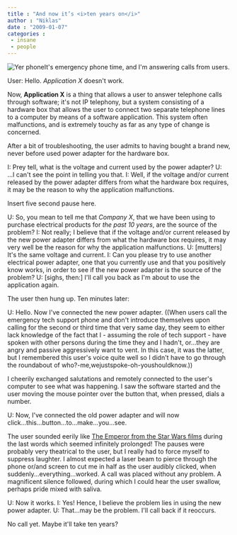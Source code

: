 ```yaml
---
title : "And now it’s <i>ten years on</i>"
author : "Niklas"
date : "2009-01-07"
categories : 
 - insane
 - people
---
```


![Yer phone](https://niklasblog.com/wp-content/2009-01-07-telephone.jpg)It's emergency phone time, and I'm answering calls from users.

User: Hello. _Application X_ doesn't work.

Now, **Application X** is a thing that allows a user to answer telephone calls through software; it's not IP telephony, but a system consisting of a hardware box that allows the user to connect two separate telephone lines to a computer by means of a software application. This system often malfunctions, and is extremely touchy as far as any type of change is concerned.

After a bit of troubleshooting, the user admits to having bought a brand new, never before used power adapter for the hardware box.

I: Prey tell, what is the voltage and current used by the power adapter? U: ...I can't see the point in telling you that. I: Well, if the voltage and/or current released by the power adapter differs from what the hardware box requires, it may be the reason to why the application malfunctions.

Insert five second pause here.

U: So, you mean to tell me that _Company X_, that we have been using to purchase electrical products for _the past 10 years_, are the source of the problem? I: Not really; I believe that if the voltage and/or current released by the new power adapter differs from what the hardware box requires, it may very well be the reason for why the application malfunctions. U: \[mutters\] It's the same voltage and current. I: Can you please try to use another electrical power adapter, one that you currently use and that you positively know works, in order to see if the new power adapter is the source of the problem? U: \[sighs, then:\] I'll call you back as I'm about to use the application again.

The user then hung up. Ten minutes later:

U: Hello. Now I've connected the new power adapter. ((When users call the emergency tech support phone and don't introduce themselves upon calling for the second or third time that very same day, they seem to either lack knowledge of the fact that I - assuming the role of tech support - have spoken with other persons during the time they and I hadn't, or...they are angry and passive aggressively want to vent. In this case, it was the latter, but I remembered this user's voice quite well so I didn't have to go through the roundabout of who?-me,wejustspoke-oh-youshouldknow.))

I cheerily exchanged salutations and remotely connected to the user's computer to see what was happening. I saw the software started and the user moving the mouse pointer over the button that, when pressed, dials a number.

U: Now, I've connected the old power adapter and will now click...this...button...to...make...you...see.

The user sounded eerily like [The Emperor from the Star Wars films](http://en.wikipedia.org/wiki/Palpatine) during the last words which seemed infinitely prolonged! The pauses were probably very theatrical to the user, but I really had to force myself to suppress laughter. I almost expected a laser beam to pierce through the phone or/and screen to cut me in half as the user audibly clicked, when suddenly...everything...worked. A call was placed without any problem. A magnificent silence followed, during which I could hear the user swallow, perhaps pride mixed with saliva.

U: Now it works. I: Yes! Hence, I believe the problem lies in using the new power adapter. U: That...may be the problem. I'll call back if it reoccurs.

No call yet. Maybe it'll take ten years?
